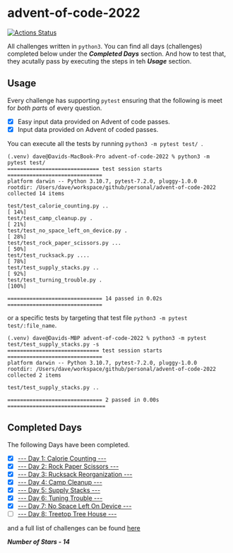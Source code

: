 # advent-of-code-2022
[![Actions Status](https://github.com/DaveVED/advent-of-code-2022/workflows/Tests/badge.svg)](https://github.com/DaveVED/<advent-of-code-2022/actions)

All challenges written in `python3`. You can find all days (challenges) completed below under the ***Completed Days*** section. And how to test that, they acutally pass by executing the steps in teh ***Usage*** section.

## Usage
Every challenge has supporting `pytest` ensuring that the following is meet for *both parts* of every question.

- [x] Easy input data provided on Advent of code passes.
- [x] Input data provided on Advent of coded passes.

You can execute all the tests by running `python3 -m pytest test/ `.

```
(.venv) dave@Davids-MacBook-Pro advent-of-code-2022 % python3 -m pytest test/  
============================= test session starts ==============================
platform darwin -- Python 3.10.7, pytest-7.2.0, pluggy-1.0.0
rootdir: /Users/dave/workspace/github/personal/advent-of-code-2022
collected 14 items                                                             

test/test_calorie_counting.py ..                                         [ 14%]
test/test_camp_cleanup.py .                                              [ 21%]
test/test_no_space_left_on_device.py .                                   [ 28%]
test/test_rock_paper_scissors.py ...                                     [ 50%]
test/test_rucksack.py ....                                               [ 78%]
test/test_supply_stacks.py ..                                            [ 92%]
test/test_turning_trouble.py .                                           [100%]

============================== 14 passed in 0.02s ==============================
```

or a specific tests by targeting that test file `python3 -m pytest test/:file_name`.

```
(.venv) dave@Davids-MBP advent-of-code-2022 % python3 -m pytest test/test_supply_stacks.py -s
============================= test session starts ==============================
platform darwin -- Python 3.10.7, pytest-7.2.0, pluggy-1.0.0
rootdir: /Users/dave/workspace/github/personal/advent-of-code-2022
collected 2 items                                                              

test/test_supply_stacks.py ..

============================== 2 passed in 0.00s ===============================
```

## Completed Days
The following Days have been completed.

- [x] [--- Day 1: Calorie Counting ---](https://adventofcode.com/2022/day/1)
- [x] [--- Day 2: Rock Paper Scissors ---](https://adventofcode.com/2022/day/2)
- [x] [--- Day 3: Rucksack Reorganization ---](https://adventofcode.com/2022/day/3)
- [x] [--- Day 4: Camp Cleanup ---](https://adventofcode.com/2022/day/4)
- [x] [--- Day 5: Supply Stacks ---](https://adventofcode.com/2022/day/5)
- [x] [--- Day 6: Tuning Trouble ---](https://adventofcode.com/2022/day/6)
- [x] [--- Day 7: No Space Left On Device ---](https://adventofcode.com/2022/day/7)
- [ ] [--- Day 8: Treetop Tree House ---](https://adventofcode.com/2022/day/8)

and a full list of challenges can be found [here](https://adventofcode.com/)

***Number of Stars - 14***
